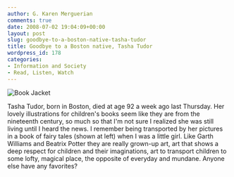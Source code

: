 ```yaml
---
author: G. Karen Merguerian
comments: true
date: 2008-07-02 19:04:09+00:00
layout: post
slug: goodbye-to-a-boston-native-tasha-tudor
title: Goodbye to a Boston native, Tasha Tudor
wordpress_id: 178
categories:
- Information and Society
- Read, Listen, Watch
---
```


![Book Jacket](http://g-ecx.images-amazon.com/images/G/01/ciu/c4/e6/e251225b9da04aa1685ab010.L.jpg)

Tasha Tudor, born in Boston, died at age 92 a week ago last Thursday.  Her lovely illustrations for children's books seem like they are from the nineteenth century, so much so that I'm not sure I realized she was still living until I heard the news.   I remember being transported by her pictures in a book of fairy tales (shown at left) when I was a little girl.  Like Garth Williams and Beatrix Potter they are really grown-up art, art that shows a deep respect for children and their imaginations, art to transport children to some lofty, magical place, the opposite of everyday and mundane.  Anyone else have any favorites?
